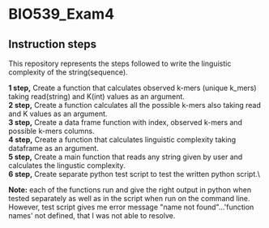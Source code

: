 # BIO539_Exam4
## Instruction steps

This repository represents the steps followed to write the linguistic complexity of the string(sequence).

**1 step,** Create a function that calculates observed k-mers (unique k_mers) taking read(string) and K(int) values as an argument.\
**2 step,** Create a function calculates all the possible k-mers also taking read and K values as an argument.\
**3 step,** Create a data frame function with index, observed k-mers and possible k-mers columns.\
**4 step,** Create a function that calculates linguistic complexity taking dataframe as an argument.\
**5 step,** Create a main function that reads any string given by user and calculates the lingustic complexity.\
**6 step,** Create separate python test script to test the written python script.\

**Note:** each of the functions run and give the right output in python when tested separately as well as in the script when run on the command line. However, test script gives me 
error message "name not found"...'function names' not defined, that I was not able to resolve.
